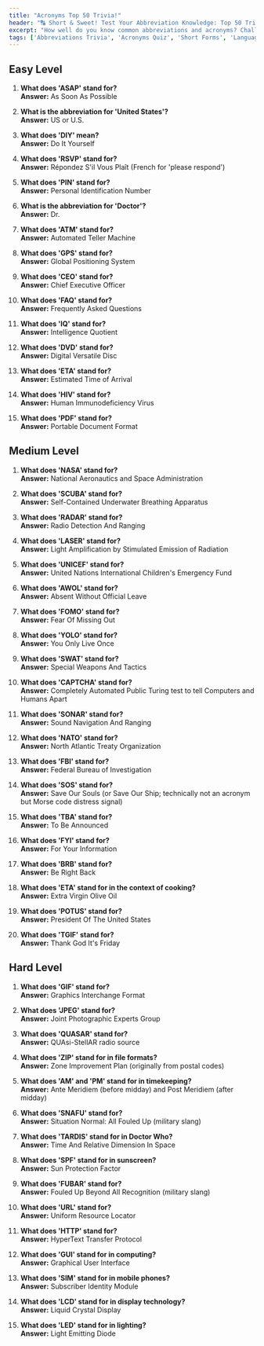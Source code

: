 ```yaml
---
title: "Acronyms Top 50 Trivia!"
header: "🔠 Short & Sweet! Test Your Abbreviation Knowledge: Top 50 Trivia!"
excerpt: "How well do you know common abbreviations and acronyms? Challenge yourself with these questions about shortened word forms!"
tags: ['Abbreviations Trivia', 'Acronyms Quiz', 'Short Forms', 'Language Trivia', 'Word Shortcuts', 'Common Acronyms', 'Initialisms']
---
```


## Easy Level

1. **What does 'ASAP' stand for?**  
   **Answer:** As Soon As Possible

2. **What is the abbreviation for 'United States'?**  
   **Answer:** US or U.S.

3. **What does 'DIY' mean?**  
   **Answer:** Do It Yourself

4. **What does 'RSVP' stand for?**  
   **Answer:** Répondez S'il Vous Plaît (French for 'please respond')

5. **What does 'PIN' stand for?**  
   **Answer:** Personal Identification Number

6. **What is the abbreviation for 'Doctor'?**  
   **Answer:** Dr.

7. **What does 'ATM' stand for?**  
   **Answer:** Automated Teller Machine

8. **What does 'GPS' stand for?**  
   **Answer:** Global Positioning System

9. **What does 'CEO' stand for?**  
   **Answer:** Chief Executive Officer

10. **What does 'FAQ' stand for?**  
   **Answer:** Frequently Asked Questions

11. **What does 'IQ' stand for?**  
   **Answer:** Intelligence Quotient

12. **What does 'DVD' stand for?**  
   **Answer:** Digital Versatile Disc

13. **What does 'ETA' stand for?**  
   **Answer:** Estimated Time of Arrival

14. **What does 'HIV' stand for?**  
   **Answer:** Human Immunodeficiency Virus

15. **What does 'PDF' stand for?**  
   **Answer:** Portable Document Format

## Medium Level

1. **What does 'NASA' stand for?**  
   **Answer:** National Aeronautics and Space Administration

2. **What does 'SCUBA' stand for?**  
   **Answer:** Self-Contained Underwater Breathing Apparatus

3. **What does 'RADAR' stand for?**  
   **Answer:** Radio Detection And Ranging

4. **What does 'LASER' stand for?**  
   **Answer:** Light Amplification by Stimulated Emission of Radiation

5. **What does 'UNICEF' stand for?**  
   **Answer:** United Nations International Children's Emergency Fund

6. **What does 'AWOL' stand for?**  
   **Answer:** Absent Without Official Leave

7. **What does 'FOMO' stand for?**  
   **Answer:** Fear Of Missing Out

8. **What does 'YOLO' stand for?**  
   **Answer:** You Only Live Once

9. **What does 'SWAT' stand for?**  
   **Answer:** Special Weapons And Tactics

10. **What does 'CAPTCHA' stand for?**  
   **Answer:** Completely Automated Public Turing test to tell Computers and Humans Apart

11. **What does 'SONAR' stand for?**  
   **Answer:** Sound Navigation And Ranging

12. **What does 'NATO' stand for?**  
   **Answer:** North Atlantic Treaty Organization

13. **What does 'FBI' stand for?**  
   **Answer:** Federal Bureau of Investigation

14. **What does 'SOS' stand for?**  
   **Answer:** Save Our Souls (or Save Our Ship; technically not an acronym but Morse code distress signal)

15. **What does 'TBA' stand for?**  
   **Answer:** To Be Announced

16. **What does 'FYI' stand for?**  
   **Answer:** For Your Information

17. **What does 'BRB' stand for?**  
   **Answer:** Be Right Back

18. **What does 'ETA' stand for in the context of cooking?**  
   **Answer:** Extra Virgin Olive Oil

19. **What does 'POTUS' stand for?**  
   **Answer:** President Of The United States

20. **What does 'TGIF' stand for?**  
   **Answer:** Thank God It's Friday

## Hard Level

1. **What does 'GIF' stand for?**  
   **Answer:** Graphics Interchange Format

2. **What does 'JPEG' stand for?**  
   **Answer:** Joint Photographic Experts Group

3. **What does 'QUASAR' stand for?**  
   **Answer:** QUAsi-StellAR radio source

4. **What does 'ZIP' stand for in file formats?**  
   **Answer:** Zone Improvement Plan (originally from postal codes)

5. **What does 'AM' and 'PM' stand for in timekeeping?**  
   **Answer:** Ante Meridiem (before midday) and Post Meridiem (after midday)

6. **What does 'SNAFU' stand for?**  
   **Answer:** Situation Normal: All Fouled Up (military slang)

7. **What does 'TARDIS' stand for in Doctor Who?**  
   **Answer:** Time And Relative Dimension In Space

8. **What does 'SPF' stand for in sunscreen?**  
   **Answer:** Sun Protection Factor

9. **What does 'FUBAR' stand for?**  
   **Answer:** Fouled Up Beyond All Recognition (military slang)

10. **What does 'URL' stand for?**  
   **Answer:** Uniform Resource Locator

11. **What does 'HTTP' stand for?**  
   **Answer:** HyperText Transfer Protocol

12. **What does 'GUI' stand for in computing?**  
   **Answer:** Graphical User Interface

13. **What does 'SIM' stand for in mobile phones?**  
   **Answer:** Subscriber Identity Module

14. **What does 'LCD' stand for in display technology?**  
   **Answer:** Liquid Crystal Display

15. **What does 'LED' stand for in lighting?**  
   **Answer:** Light Emitting Diode


